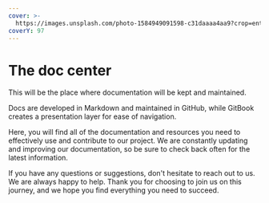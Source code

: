 ```yaml
---
cover: >-
  https://images.unsplash.com/photo-1584949091598-c31daaaa4aa9?crop=entropy&cs=tinysrgb&fm=jpg&ixid=MnwxOTcwMjR8MHwxfHNlYXJjaHw5fHxjb2RlfGVufDB8fHx8MTY3MzI1NDczOA&ixlib=rb-4.0.3&q=80
coverY: 97
---
```


# The doc center

This will be the place where documentation will be kept and maintained.&#x20;

Docs are developed in Markdown and maintained in GitHub, while GitBook creates a presentation layer for ease of navigation.

Here, you will find all of the documentation and resources you need to effectively use and contribute to our project. We are constantly updating and improving our documentation, so be sure to check back often for the latest information.&#x20;

If you have any questions or suggestions, don't hesitate to reach out to us. We are always happy to help. Thank you for choosing to join us on this journey, and we hope you find everything you need to succeed.
